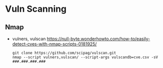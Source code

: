 # Vuln Scanning

## Nmap

- vulners, vulscan
  https://null-byte.wonderhowto.com/how-to/easily-detect-cves-with-nmap-scripts-0181925/

	  git clone https://github.com/scipag/vulscan.git
	  nmap --script vulners,vulscan/ --script-args vulscandb=cve.csv -sV ###.###.###.###